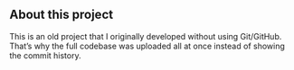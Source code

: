## About this project
This is an old project that I originally developed without using Git/GitHub.  
That’s why the full codebase was uploaded all at once instead of showing the commit history.
